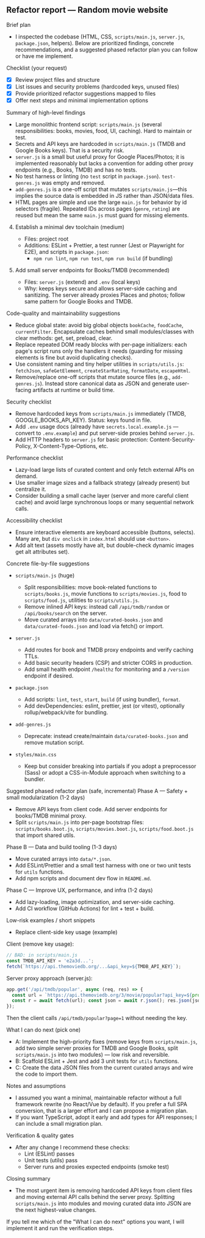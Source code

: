 ## Refactor report — Random movie website

Brief plan
- I inspected the codebase (HTML, CSS, `scripts/main.js`, `server.js`, `package.json`, helpers). Below are prioritized findings, concrete recommendations, and a suggested phased refactor plan you can follow or have me implement.

Checklist (your request)
- [x] Review project files and structure
- [x] List issues and security problems (hardcoded keys, unused files)
- [x] Provide prioritized refactor suggestions mapped to files
- [x] Offer next steps and minimal implementation options

Summary of high-level findings
- Large monolithic frontend script: `scripts/main.js` (several responsibilities: books, movies, food, UI, caching). Hard to maintain or test.
- Secrets and API keys are hardcoded in `scripts/main.js` (TMDB and Google Books keys). That is a security risk.
- `server.js` is a small but useful proxy for Google Places/Photos; it is implemented reasonably but lacks a convention for adding other proxy endpoints (e.g., Books, TMDB) and has no tests.
- No test harness or linting (no `test` script in `package.json`). `test-genres.js` was empty and removed.
- `add-genres.js` is a one-off script that mutates `scripts/main.js`—this implies the source data is embedded in JS rather than JSON/data files.
- HTML pages are simple and use the large `main.js` for behavior by id selectors (fragile). Repeated IDs across pages (`genre`, `rating`) are reused but mean the same `main.js` must guard for missing elements.






4. Establish a minimal dev toolchain (medium)
   - Files: project root
   - Additions: ESLint + Prettier, a test runner (Jest or Playwright for E2E), and scripts in `package.json`:
     - `npm run lint`, `npm run test`, `npm run build` (if bundling)

5. Add small server endpoints for Books/TMDB (recommended)
   - Files: `server.js` (extend) and `.env` (local keys)
   - Why: keeps keys secure and allows server-side caching and sanitizing. The server already proxies Places and photos; follow same pattern for Google Books and TMDB.

Code-quality and maintainability suggestions
- Reduce global state: avoid big global objects `bookCache`, `foodCache`, `currentFilter`. Encapsulate caches behind small modules/classes with clear methods: get, set, preload, clear.
- Replace repeated DOM ready blocks with per-page initializers: each page's script runs only the handlers it needs (guarding for missing elements is fine but avoid duplicating checks).
- Use consistent naming and tiny helper utilities in `scripts/utils.js`: `fetchJson`, `safeGetElement`, `createStarRating`, `formatDate`, `escapeHtml`.
- Remove/replace one-off scripts that mutate source files (e.g., `add-genres.js`). Instead store canonical data as JSON and generate user-facing artifacts at runtime or build time.

Security checklist
- Remove hardcoded keys from `scripts/main.js` immediately (TMDB, GOOGLE_BOOKS_API_KEY). Status: keys found in file.
- Add `.env` usage docs (already have `secrets.local.example.js` — convert to `.env.example`) and put server-side proxies behind `server.js`.
- Add HTTP headers to `server.js` for basic protection: Content-Security-Policy, X-Content-Type-Options, etc.

Performance checklist
- Lazy-load large lists of curated content and only fetch external APIs on demand.
- Use smaller image sizes and a fallback strategy (already present) but centralize it.
- Consider building a small cache layer (server and more careful client cache) and avoid large synchronous loops or many sequential network calls.

Accessibility checklist
- Ensure interactive elements are keyboard accessible (buttons, selects). Many are, but `div onclick` in `index.html` should use `<button>`.
- Add alt text (assets mostly have alt, but double-check dynamic images get alt attributes set).

Concrete file-by-file suggestions
- `scripts/main.js` (huge)
  - Split responsibilities: move book-related functions to `scripts/books.js`, movie functions to `scripts/movies.js`, food to `scripts/food.js`, utilities to `scripts/utils.js`.
  - Remove inlined API keys: instead call `/api/tmdb/random` or `/api/books/search` on the server.
  - Move curated arrays into `data/curated-books.json` and `data/curated-foods.json` and load via fetch() or import.

- `server.js`
  - Add routes for book and TMDB proxy endpoints and verify caching TTLs.
  - Add basic security headers (CSP) and stricter CORS in production.
  - Add small health endpoint `/healthz` for monitoring and a `/version` endpoint if desired.

- `package.json`
  - Add scripts: `lint`, `test`, `start`, `build` (if using bundler), `format`.
  - Add devDependencies: eslint, prettier, jest (or vitest), optionally rollup/webpack/vite for bundling.

- `add-genres.js`
  - Deprecate: instead create/maintain `data/curated-books.json` and remove mutation script.

- `styles/main.css`
  - Keep but consider breaking into partials if you adopt a preprocessor (Sass) or adopt a CSS-in-Module approach when switching to a bundler.

Suggested phased refactor plan (safe, incremental)
Phase A — Safety + small modularization (1-2 days)
- Remove API keys from client code. Add server endpoints for books/TMDB minimal proxy.
- Split `scripts/main.js` into per-page bootstrap files: `scripts/books.boot.js`, `scripts/movies.boot.js`, `scripts/food.boot.js` that import shared utils.

Phase B — Data and build tooling (1-3 days)
- Move curated arrays into `data/*.json`.
- Add ESLint/Prettier and a small test harness with one or two unit tests for `utils` functions.
- Add npm scripts and document dev flow in `README.md`.

Phase C — Improve UX, performance, and infra (1-2 days)
- Add lazy-loading, image optimization, and server-side caching.
- Add CI workflow (GitHub Actions) for lint + test + build.

Low-risk examples / short snippets
- Replace client-side key usage (example)

Client (remove key usage):
```js
// BAD: in scripts/main.js
const TMDB_API_KEY = 'e2a3d...';
fetch(`https://api.themoviedb.org/...&api_key=${TMDB_API_KEY}`);
```

Server proxy approach (server.js):
```js
app.get('/api/tmdb/popular', async (req, res) => {
  const url = `https://api.themoviedb.org/3/movie/popular?api_key=${process.env.TMDB_API_KEY}&page=${req.query.page||1}`;
  const r = await fetch(url); const json = await r.json(); res.json(json);
});
```

Then the client calls `/api/tmdb/popular?page=1` without needing the key.

What I can do next (pick one)
- A: Implement the high-priority fixes (remove keys from `scripts/main.js`, add two simple server proxies for TMDB and Google Books, split `scripts/main.js` into two modules) — low risk and reversible.
- B: Scaffold ESLint + Jest and add 3 unit tests for `utils` functions.
- C: Create the data JSON files from the current curated arrays and wire the code to import them.

Notes and assumptions
- I assumed you want a minimal, maintainable refactor without a full framework rewrite (no React/Vue by default). If you prefer a full SPA conversion, that is a larger effort and I can propose a migration plan.
- If you want TypeScript, adopt it early and add types for API responses; I can include a small migration plan.

Verification & quality gates
- After any change I recommend these checks:
  - Lint (ESLint) passes
  - Unit tests (utils) pass
  - Server runs and proxies expected endpoints (smoke test)

Closing summary
- The most urgent item is removing hardcoded API keys from client files and moving external API calls behind the server proxy. Splitting `scripts/main.js` into modules and moving curated data into JSON are the next highest-value changes.

If you tell me which of the "What I can do next" options you want, I will implement it and run the verification steps.
